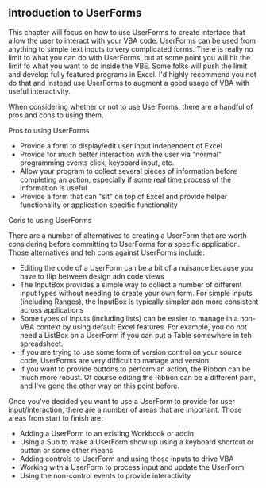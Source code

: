 ## introduction to UserForms

This chapter will focus on how to use UserForms to create interface that allow the user to interact with your VBA code.  UserForms can be used from anything to simple text inputs to very complicated forms.  There is really no limit to what you can do with UserForms, but at some point you will hit the limit fo what you want to do inside the VBE.  Some folks will push the limit and develop fully featured programs in Excel.  I'd highly recommend you not do that and instead use UserForms to augment a good usage of VBA with useful interactivity.

When considering whether or not to use UserForms, there are a handful of pros and cons to using them.

Pros to using UserForms

* Provide a form to display/edit user input independent of Excel
* Provide for much better interaction with the user via "normal" programming events click, keyboard input, etc.
* Allow your program to collect several pieces of information before completing an action, especially if some real time process of the information is useful
* Provide a form that can "sit" on top of Excel and provide helper functionality or application specific functionality

Cons to using UserForms

There are a number of alternatives to creating a UserForm that are worth considering before committing to UserForms for a specific application.  Those alternatives and teh cons against UserForms include:

* Editing the code of a UserForm can be a bit of a nuisance because you have to flip between design adn code views
* The InputBox provides a simple way to collect a number of different input types without needing to create your own form.  For simple inputs (including Ranges), the InputBox is typically simpler adn more consistent across applications
* Some types of inputs (including lists) can be easier to manage in a non-VBA context by using default Excel features.  For example, you do not need a ListBox on a UserForm if you can put a Table somewhere in teh spreadsheet.
* If you are trying to use some form of version control on your source code, UserForms are very difficult to manage and version.
* If you want to provide buttons to perform an action, the Ribbon can be much more robust.  Of course editing the Ribbon can be a different pain, and I've gone the other way on this point before.

Once you've decided you want to use a UserForm to provide for user input/interaction, there are a number of areas that are important.  Those areas from start to finish are:

* Adding a UserForm to an existing Workbook or addin
* Using a Sub to make a UserForm show up using a keyboard shortcut or button or some other means
* Adding controls to UserForm and using those inputs to drive VBA
* Working with a UserForm to process input and update the UserForm
* Using the non-control events to provide interactivity
